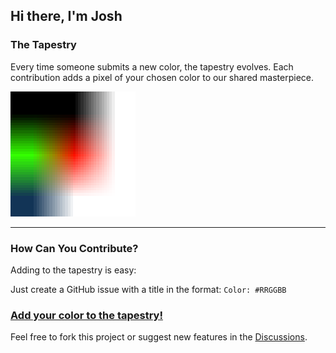 ## Hi there, I'm Josh

### **The Tapestry**

Every time someone submits a new color, the tapestry evolves. Each contribution adds a pixel of your chosen color to our shared masterpiece.

<img src="tapestry.png" alt="Our tapestry" title="This is our tapestry, it may be small, but it will grow!" width="200">

---

### **How Can You Contribute?**
Adding to the tapestry is easy:

   Just create a GitHub issue with a title in the format: `Color: #RRGGBB`  


### [Add your color to the tapestry!](https://github.com/The-Wolfson/The-Wolfson/issues/new?title=Color%3A+%23)


Feel free to fork this project or suggest new features in the [Discussions](https://github.com/The-Wolfson/The-Wolfson/discussions).
